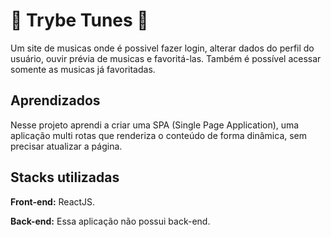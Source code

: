 
# 🎵 Trybe Tunes 🎵

Um site de musicas onde é possivel fazer login, alterar dados do perfil do usuário, ouvir prévia de musicas e favoritá-las. Também é possível acessar somente as musicas já favoritadas.


## Aprendizados

Nesse projeto aprendi a criar uma SPA (Single Page Application), uma aplicação multi rotas que renderiza o conteúdo de forma dinâmica, sem precisar atualizar a página.



## Stacks utilizadas

**Front-end:** ReactJS.

**Back-end:** Essa aplicação não possui back-end.

